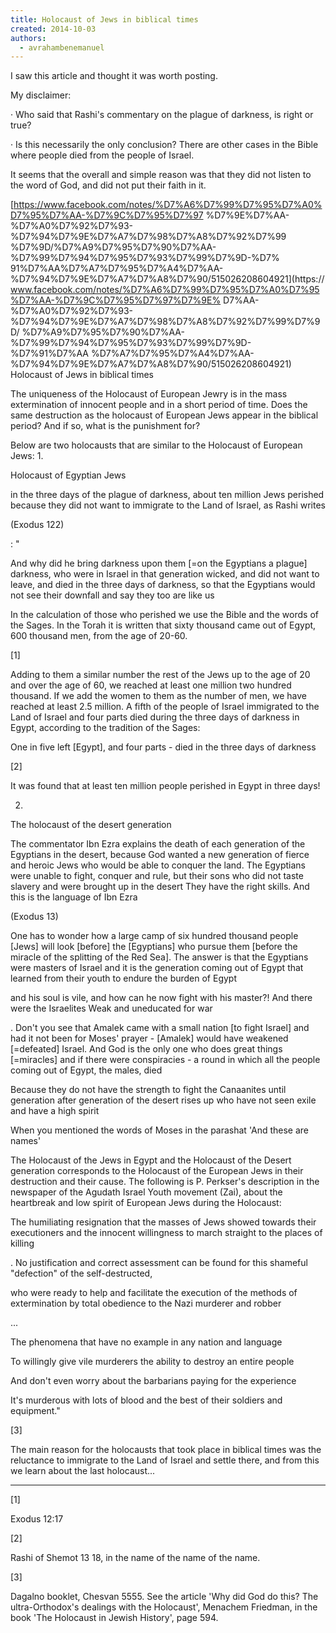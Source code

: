 ```yaml
---
title: Holocaust of Jews in biblical times
created: 2014-10-03
authors:
  - avrahambenemanuel
---
```

I saw this article and thought it was worth posting.

My disclaimer:

·  Who said that Rashi's commentary on the plague of darkness, is right or true?

· Is this necessarily the only conclusion? There are other cases in the Bible where people died from the people of Israel.

It seems that the overall and simple reason was that they did not listen to the word of God, and did not put their faith in it.

[https://www.facebook.com/notes/%D7%A6%D7%99%D7%95%D7%A0%D7%95%D7%AA-%D7%9C%D7%95%D7%97 %D7%9E%D7%AA-%D7%A0%D7%92%D7%93-%D7%94%D7%9E%D7%A7%D7%98%D7%A8%D7%92%D7%99 %D7%9D/%D7%A9%D7%95%D7%90%D7%AA-%D7%99%D7%94%D7%95%D7%93%D7%99%D7%9D-%D7% 91%D7%AA%D7%A7%D7%95%D7%A4%D7%AA-%D7%94%D7%9E%D7%A7%D7%A8%D7%90/515026208604921](https:// www.facebook.com/notes/%D7%A6%D7%99%D7%95%D7%A0%D7%95%D7%AA-%D7%9C%D7%95%D7%97%D7%9E% D7%AA-%D7%A0%D7%92%D7%93-%D7%94%D7%9E%D7%A7%D7%98%D7%A8%D7%92%D7%99%D7%9D/ %D7%A9%D7%95%D7%90%D7%AA-%D7%99%D7%94%D7%95%D7%93%D7%99%D7%9D-%D7%91%D7%AA %D7%A7%D7%95%D7%A4%D7%AA-%D7%94%D7%9E%D7%A7%D7%A8%D7%90/515026208604921)
Holocaust of Jews in biblical times

The uniqueness of the Holocaust of European Jewry is in the mass extermination of innocent people and in a short period of time. Does the same destruction as the holocaust of European Jews appear in the biblical period? And if so, what is the punishment for?

Below are two holocausts that are similar to the Holocaust of European Jews:
1.

Holocaust of Egyptian Jews

in the three days of the plague of darkness, about ten million Jews perished because they did not want to immigrate to the Land of Israel, as Rashi writes

(Exodus 122)

: "

And why did he bring darkness upon them [=on the Egyptians a plague] darkness, who were in Israel in that generation wicked, and did not want to leave, and died in the three days of darkness, so that the Egyptians would not see their downfall and say they too are like us


In the calculation of those who perished we use the Bible and the words of the Sages. In the Torah it is written that sixty thousand came out of Egypt, 600 thousand men, from the age of 20-60.

[1]

Adding to them a similar number the rest of the Jews up to the age of 20 and over the age of 60, we reached at least one million two hundred thousand. If we add the women to them as the number of men, we have reached at least 2.5 million. A fifth of the people of Israel immigrated to the Land of Israel and four parts died during the three days of darkness in Egypt, according to the tradition of the Sages:

One in five left [Egypt], and four parts - died in the three days of darkness

[2]

It was found that at least ten million people perished in Egypt in three days!

2.

The holocaust of the desert generation

The commentator Ibn Ezra explains the death of each generation of the Egyptians in the desert, because God wanted a new generation of fierce and heroic Jews who would be able to conquer the land. The Egyptians were unable to fight, conquer and rule, but their sons who did not taste slavery and were brought up in the desert They have the right skills. And this is the language of Ibn Ezra

(Exodus 13)

One has to wonder how a large camp of six hundred thousand people [Jews] will look [before] the [Egyptians] who pursue them [before the miracle of the splitting of the Red Sea]. The answer is that the Egyptians were masters of Israel and it is the generation coming out of Egypt that learned from their youth to endure the burden of Egypt

and his soul is vile, and how can he now fight with his master?! And there were the Israelites Weak and uneducated for war

. Don't you see that Amalek came with a small nation [to fight Israel] and had it not been for Moses' prayer - [Amalek] would have weakened [=defeated] Israel. And God is the only one who does great things [=miracles] and if there were conspiracies - a round in which all the people coming out of Egypt, the males, died

Because they do not have the strength to fight the Canaanites until generation after generation of the desert rises up who have not seen exile and have a high spirit

When you mentioned the words of Moses in the parashat 'And these are names'

The Holocaust of the Jews in Egypt and the Holocaust of the Desert generation corresponds to the Holocaust of the European Jews in their destruction and their cause. The following is P. Perkser's description in the newspaper of the Agudath Israel Youth movement (Zai), about the heartbreak and low spirit of European Jews during the Holocaust:

The humiliating resignation that the masses of Jews showed towards their executioners and the innocent willingness to march straight to the places of killing

. No justification and correct assessment can be found for this shameful "defection" of the self-destructed,

who were ready to help and facilitate the execution of the methods of extermination by total obedience to the Nazi murderer and robber

...

The phenomena that have no example in any nation and language

To willingly give vile murderers the ability to destroy an entire people

And don't even worry about the barbarians paying for the experience

It's murderous with lots of blood and the best of their soldiers and equipment."

[3]

The main reason for the holocausts that took place in biblical times was the reluctance to immigrate to the Land of Israel and settle there, and from this we learn about the last holocaust...

--------------------------------------------------

[1]

Exodus 12:17

[2]

Rashi of Shemot 13 18, in the name of the name of the name.

[3]

Dagalno booklet, Chesvan 5555. See the article 'Why did God do this? The ultra-Orthodox's dealings with the Holocaust', Menachem Friedman, in the book 'The Holocaust in Jewish History', page 594.